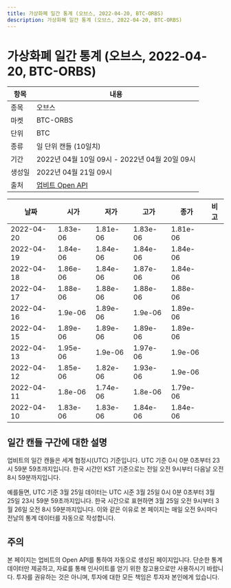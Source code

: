 ```yaml
---
title: 가상화폐 일간 통계 (오브스, 2022-04-20, BTC-ORBS)
description: 가상화폐 일간 통계 (오브스, 2022-04-20, BTC-ORBS)
---
```



가상화폐 일간 통계 (오브스, 2022-04-20, BTC-ORBS)
===

|항목|내용|
|--|--|
|종목|오브스|
|마켓|BTC-ORBS|
|단위|BTC|
|종류|일 단위 캔들 (10일치)|
|기간|2022년 04월 10일 09시 - 2022년 04월 20일 09시|
|생성일|2022년 04월 21일 09시|
|출처|[업비트 Open API](https://docs.upbit.com)|


|날짜|시가|저가|고가|종가|비고|
|--|--|--|--|--|--|
|2022-04-20|1.83e-06|1.81e-06|1.83e-06|1.81e-06|    |
|2022-04-19|1.84e-06|1.84e-06|1.84e-06|1.84e-06|    |
|2022-04-18|1.86e-06|1.84e-06|1.87e-06|1.84e-06|    |
|2022-04-17|1.88e-06|1.88e-06|1.88e-06|1.88e-06|    |
|2022-04-16|1.9e-06|1.89e-06|1.9e-06|1.89e-06|    |
|2022-04-15|1.89e-06|1.89e-06|1.89e-06|1.89e-06|    |
|2022-04-13|1.95e-06|1.9e-06|1.97e-06|1.9e-06|    |
|2022-04-12|1.85e-06|1.82e-06|1.93e-06|1.9e-06|    |
|2022-04-11|1.8e-06|1.74e-06|1.8e-06|1.79e-06|    |
|2022-04-10|1.83e-06|1.83e-06|1.84e-06|1.84e-06|    |


일간 캔들 구간에 대한 설명
---


업비트의 일간 캔들은 세계 협정시(UTC) 기준입니다. 
UTC 기준 0시 0분 0초부터 23시 59분 59초까지입니다. 
한국 시간인 KST 기준으로는 전일 오전 9시부터 다음날 오전 8시 59분까지입니다. 


예를들면, UTC 기준 3월 25일 데이터는 UTC 시준 3월 25일 0시 0분 0초부터 3월 25일 23시 59분 59초까지입니다. 
한국 시간으로 표현하면 3월 25일 오전 9시부터 3월 26일 오전 8시 59분까지입니다. 
이와 같은 이유로 본 페이지는 매일 오전 9시마다 전날의 통계 데이터를 자동으로 작성합니다. 


주의
---


본 페이지는 업비트의 Open API를 통하여 자동으로 생성된 페이지입니다. 
단순한 통계 데이터만 제공하고, 자료를 통해 인사이트를 얻기 위한 참고용으로만 사용하시기 바랍니다. 
투자를 권유하는 것은 아니며, 투자에 대한 모든 책임은 투자자 본인에게 있습니다. 
